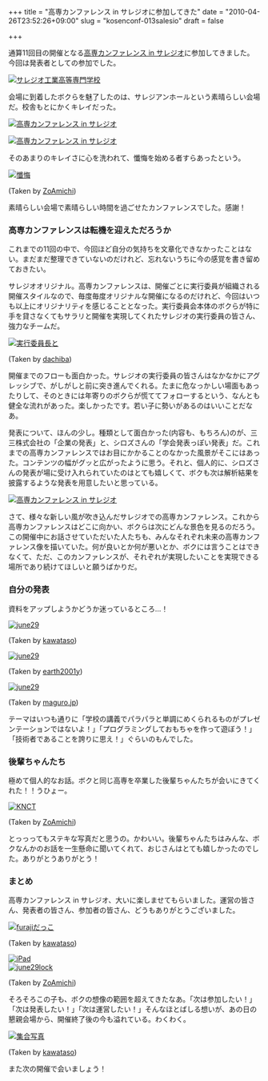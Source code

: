 +++
title = "高専カンファレンス in サレジオに参加してきた"
date = "2010-04-26T23:52:26+09:00"
slug = "kosenconf-013salesio"
draft = false

+++

<p>通算11回目の開催となる<a href="http://kosenconf.jp/013salesio" title="高専カンファレンス in サレジオ - 高専カンファレンス Wiki">高専カンファレンス in サレジオ</a>に参加してきました。今回は発表者としての参加でした。</p>
<p><a href="http://www.flickr.com/photos/june29/4551010607/" title="サレジオ工業高等専門学校 by june29, on Flickr"><img src="http://farm5.static.flickr.com/4050/4551010607_951618b31f.jpg" alt="サレジオ工業高等専門学校" /></a></p>
<p>会場に到着したボクらを魅了したのは、サレジアンホールという素晴らしい会場だ。校舎もとにかくキレイだった。</p>
<p><a href="http://www.flickr.com/photos/june29/4551012225/" title="高専カンファレンス in サレジオ by june29, on Flickr"><img src="http://farm5.static.flickr.com/4070/4551012225_922d42e5b5.jpg" alt="高専カンファレンス in サレジオ" /></a></p>
<p><a href="http://www.flickr.com/photos/june29/4551018451/" title="高専カンファレンス in サレジオ by june29, on Flickr"><img src="http://farm5.static.flickr.com/4066/4551018451_e35d266255.jpg" alt="高専カンファレンス in サレジオ" /></a></p>
<p>そのあまりのキレイさに心を洗われて、懺悔を始める者すらあったという。</p>
<p><a href="http://www.flickr.com/photos/zoamichi/4547414536/" title="懺悔 on Flickr - Photo Sharing!"><img src="http://farm5.static.flickr.com/4053/4547414536_d6039cfa21.jpg" alt="懺悔" /></a></p>
<p class="photo-caption">(Taken by <a href="http://www.flickr.com/photos/zoamichi/" title="Flickr: ZoAmichi's Photostream">ZoAmichi</a>)</p>
<p>素晴らしい会場で素晴らしい時間を過ごせたカンファレンスでした。感謝！</p>
<h3>高専カンファレンスは転機を迎えただろうか</h3>
<p>これまでの11回の中で、今回ほど自分の気持ちを文章化できなかったことはない。まだまだ整理できていないのだけれど、忘れないうちに今の感覚を書き留めておきたい。</p>
<p>サレジオオリジナル。高専カンファレンスは、開催ごとに実行委員が組織される開催スタイルなので、毎度毎度オリジナルな開催になるのだけれど、今回はいつも以上にオリジナリティを感じることとなった。実行委員会本体のボクらが特に手を貸さなくてもサラリと開催を実現してくれたサレジオの実行委員の皆さん、強力なチームだ。</p>
<p><a href="http://www.flickr.com/photos/45689141@N03/4553813200/" title="DSC_0782 on Flickr - Photo Sharing!"><img src="http://farm4.static.flickr.com/3136/4553813200_439ba4de84.jpg" alt="実行委員長と" /></a></p>
<p class="photo-caption">(Taken by <a href="http://www.flickr.com/photos/45689141@N03/" title="Flickr: dachiba's Photostream">dachiba</a>)</p>
<p>開催までのフローも面白かった。サレジオの実行委員の皆さんはなかなかにアグレッシブで、がしがしと前に突き進んでくれる。たまに危なっかしい場面もあったりして、そのときには年寄りのボクらが慌ててフォローするという、なんとも健全な流れがあった。楽しかったです。若い子に勢いがあるのはいいことだなあ。</p>
<p>発表について、ほんの少し。種類として面白かった(内容も、もちろん)のが、三三株式会社の「企業の発表」と、シロズさんの「学会発表っぽい発表」だ。これまでの高専カンファレンスではお目にかかることのなかった風景がそこにはあった。コンテンツの幅がグッと広がったように思う。それと、個人的に、シロズさんの発表が場に受け入れられていたのはとても嬉しくて、ボクも次は解析結果を披露するような発表を用意したいと思っている。</p>
<p><a href="http://www.flickr.com/photos/june29/4551025203/" title="高専カンファレンス in サレジオ by june29, on Flickr"><img src="http://farm1.static.flickr.com/186/4551025203_828527cc70.jpg" alt="高専カンファレンス in サレジオ" /></a></p>
<p>さて、様々な新しい風が吹き込んだサレジオでの高専カンファレンス。これから高専カンファレンスはどこに向かい、ボクらは次にどんな景色を見るのだろう。この開催中にお話させていただいた人たちも、みんなそれぞれ未来の高専カンファレンス像を描いていた。何が良いとか何が悪いとか、ボクには言うことはできなくて、ただ、このカンファレンスが、それぞれが実現したいことを実現できる場所であり続けてほしいと願うばかりだ。</p>
<h3>自分の発表</h3>
<p>資料をアップしようかどうか迷っているところ…！</p>
<p><a href="http://www.flickr.com/photos/kawataso/4554041985/" title="DSC_7636 on Flickr - Photo Sharing!"><img src="http://farm4.static.flickr.com/3299/4554041985_2e73bd500c.jpg" alt="june29" /></a></p>
<p class="photo-caption">(Taken by <a href="http://www.flickr.com/photos/kawataso/" title="Flickr: kawataso's Photostream">kawataso</a>)</p>
<p><a href="http://www.flickr.com/photos/earth2001y/4552838116/" title="IMG_5082 on Flickr - Photo Sharing!"><img src="http://farm4.static.flickr.com/3593/4552838116_81fe97ae84.jpg" alt="june29" /></a></p>
<p class="photo-caption">(Taken by <a href="http://www.flickr.com/photos/earth2001y/" title="Flickr: earth2001y's Photostream">earth2001y</a>)</p>
<p><a href="http://www.flickr.com/photos/magurojp/4548519714/" title="高専カンファレンス in サレジオ高専 - 007 on Flickr - Photo Sharing!"><img src="http://farm5.static.flickr.com/4040/4548519714_59da56c2db.jpg" alt="june29" /></a></p>
<p class="photo-caption">(Taken by <a href="http://www.flickr.com/photos/magurojp/" title="Flickr: maguro.jp's Photostream">maguro.jp</a>)</p>
<p>テーマはいつも通りに「学校の講義でパラパラと単調にめくられるものがプレゼンテーションではないよ！」「プログラミングしておもちゃを作って遊ぼう！」「技術者であることを誇りに思え！」ぐらいのもんでした。</p>
<h3>後輩ちゃんたち</h3>
<p>極めて個人的なお話。ボクと同じ高専を卒業した後輩ちゃんたちが会いにきてくれた！！うひょー。</p>
<p><a href="http://www.flickr.com/photos/zoamichi/4551064258/" title="KNCT on Flickr - Photo Sharing!"><img src="http://farm5.static.flickr.com/4009/4551064258_db2d871297.jpg" alt="KNCT" /></a></p>
<p class="photo-caption">(Taken by <a href="http://www.flickr.com/photos/zoamichi/" title="Flickr: ZoAmichi's Photostream">ZoAmichi</a>)</p>
<p>とっっってもステキな写真だと思うの。かわいい。後輩ちゃんたちはみんな、ボクなんかのお話を一生懸命に聞いてくれて、おじさんはとても嬉しかったのでした。ありがとうありがとう！</p>
<h3>まとめ</h3>
<p>高専カンファレンス in サレジオ、大いに楽しませてもらいました。運営の皆さん、発表者の皆さん、参加者の皆さん、どうもありがとうございました。</p>
<p><a href="http://www.flickr.com/photos/kawataso/4554732616/" title="DSC_7854 on Flickr - Photo Sharing!"><img src="http://farm4.static.flickr.com/3133/4554732616_a8c2038386.jpg" alt="furajiだっこ" /></a></p>
<p class="photo-caption">(Taken by <a href="http://www.flickr.com/photos/kawataso/" title="Flickr: kawataso's Photostream">kawataso</a>)</p>
<p><a href="http://www.flickr.com/photos/zoamichi/4550430973/" title="iPad on Flickr - Photo Sharing!"><img src="http://farm5.static.flickr.com/4004/4550430973_38618f300d.jpg" alt="iPad" /></a><br />
<a href="http://www.flickr.com/photos/zoamichi/4560779076/" title="june29lock on Flickr - Photo Sharing!"><img src="http://farm4.static.flickr.com/3458/4560779076_7e991c8e14.jpg" alt="june29lock" /></a></p>
<p class="photo-caption">(Taken by <a href="http://www.flickr.com/photos/zoamichi/" title="Flickr: ZoAmichi's Photostream">ZoAmichi</a>)</p>
<p>そろそろこの子も、ボクの想像の範囲を超えてきたなあ。「次は参加したい！」「次は発表したい！」「次は運営したい！」そんなほとばしる想いが、あの日の懇親会場から、開催終了後の今も溢れている。わくわく。</p>
<p><a href="http://www.flickr.com/photos/kawataso/4554728334/" title="DSC_7834 on Flickr - Photo Sharing!"><img src="http://farm4.static.flickr.com/3013/4554728334_49fe4c9b6a.jpg" alt="集合写真" /></a></p>
<p class="photo-caption">(Taken by <a href="http://www.flickr.com/photos/kawataso/" title="Flickr: kawataso's Photostream">kawataso</a>)</p>
<p>また次の開催で会いましょう！</p>
